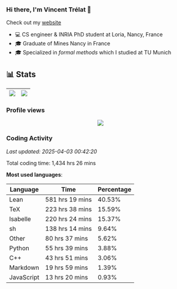 ### Hi there, I'm Vincent Trélat 👋

Check out my [website](https://vtrelat.github.io)

-   💻 CS engineer & INRIA PhD student at Loria, Nancy, France
-   🎓 Graduate of Mines Nancy in France
-   🎓 Specialized in _formal methods_ which I studied at TU Munich

## 📊 **Stats**

| <img align="center" src="https://readme-stats.clckblog.space/api?username=VTrelat&show_icons=true&include_all_commits=true&theme=tokyonight&hide_border=true" /> | <img align="center" src="https://readme-stats.clckblog.space/api/top-langs/?username=VTrelat&layout=compact&theme=tokyonight&hide_border=true" /> |
| ---------------------------------------------------------------------------------------------------------------------------------------------------------------- | ------------------------------------------------------------------------------------------------------------------------------------------------- |

### Profile views

<p align="center">
 <img src="https://profile-counter.glitch.me/VTrelat/count.svg" />
</p>

<!--automations-->
### Coding Activity
_Last updated: 2025-04-03 00:42:20_

Total coding time: 1,434 hrs 26 mins

**Most used languages**:

| Language | Time | Percentage |
| ------------- | ------------- | ------------- |
| Lean | 581 hrs 19 mins | 40.53% |
| TeX | 223 hrs 38 mins | 15.59% |
| Isabelle | 220 hrs 24 mins | 15.37% |
| sh | 138 hrs 14 mins | 9.64% |
| Other | 80 hrs 37 mins | 5.62% |
| Python | 55 hrs 39 mins | 3.88% |
| C++ | 43 hrs 51 mins | 3.06% |
| Markdown | 19 hrs 59 mins | 1.39% |
| JavaScript | 13 hrs 20 mins | 0.93% |

